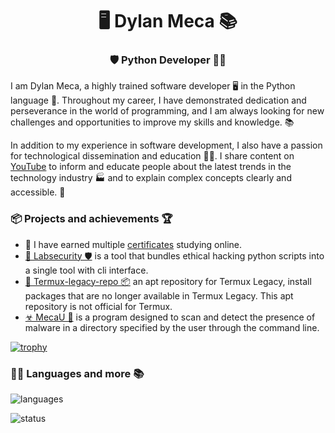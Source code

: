 <h1 align="center">🖥️ Dylan Meca 📚</h1>
<h3 align="center">🛡️ Python Developer 👨‍💻</h3>

I am Dylan Meca, a highly trained software developer 🖥️ in the Python language 🐍. Throughout my career, I have demonstrated dedication and perseverance in the world of programming, and I am always looking for new challenges and opportunities to improve my skills and knowledge. 📚

In addition to my experience in software development, I also have a passion for technological dissemination and education 👨‍💻. I share content on [YouTube](https://www.youtube.com/c/DylanMeca) to inform and educate people about the latest trends in the technology industry 🏭 and to explain complex concepts clearly and accessible. 📜

### 📦 Projects and achievements 🏆

- 📜 I have earned multiple [certificates](https://dylanmeca.github.io/mis-certificados.html) studying online. 
- [🔬 Labsecurity 🛡️](https://github.com/dylanmeca/labsecurity) is a tool that bundles ethical hacking python scripts into a single tool with cli interface.
- [📱 Termux-legacy-repo 📦](https://github.com/dylanmeca/termux-legacy-repo) an apt repository for Termux Legacy, install packages that are no longer available in Termux Legacy. This apt repository is not official for Termux.
- [☣ MecaU 🦠](https://github.com/dylanmeca/MecaU) is a program designed to scan and detect the presence of malware in a directory specified by the user through the command line. 

[![trophy](https://github-profile-trophy.vercel.app/?username=dylanmeca)](https://github.com/ryo-ma/github-profile-trophy)

### 👨‍💻 Languages and more 📚

![languages](https://github-readme-stats.vercel.app/api/top-langs/?username=dylanmeca&layout=compact)

![status](https://github-readme-stats.vercel.app/api?username=dylanmeca)
